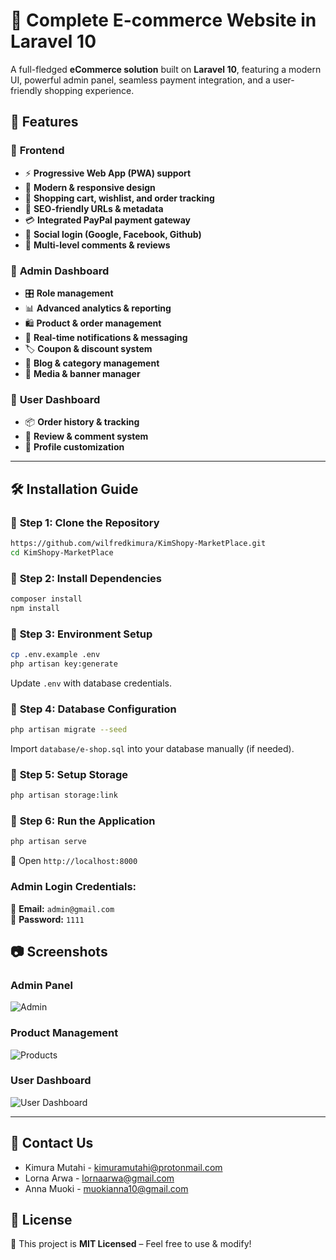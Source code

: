 # 🚀 Complete E-commerce Website in Laravel 10

A full-fledged **eCommerce solution** built on **Laravel 10**, featuring a modern UI, powerful admin panel, seamless payment integration, and a user-friendly shopping experience.

## 🌟 Features

### 🔹 **Frontend**

-   ⚡ **Progressive Web App (PWA) support**
-   🎨 **Modern & responsive design**
-   🛒 **Shopping cart, wishlist, and order tracking**
-   🔎 **SEO-friendly URLs & metadata**
-   💳 **Integrated PayPal payment gateway**
-   📢 **Social login (Google, Facebook, Github)**
-   💬 **Multi-level comments & reviews**

### 🔹 **Admin Dashboard**

-   🎛️ **Role management**
-   📊 **Advanced analytics & reporting**
-   🛍️ **Product & order management**
-   🔔 **Real-time notifications & messaging**
-   🏷️ **Coupon & discount system**
-   📰 **Blog & category management**
-   📸 **Media & banner manager**

### 🔹 **User Dashboard**

-   📦 **Order history & tracking**
-   💬 **Review & comment system**
-   🔧 **Profile customization**

---

## 🛠️ Installation Guide

### 🔹 **Step 1: Clone the Repository**

```sh
https://github.com/wilfredkimura/KimShopy-MarketPlace.git
cd KimShopy-MarketPlace
```

### 🔹 **Step 2: Install Dependencies**

```sh
composer install
npm install
```

### 🔹 **Step 3: Environment Setup**

```sh
cp .env.example .env
php artisan key:generate
```

Update `.env` with database credentials.

### 🔹 **Step 4: Database Configuration**

```sh
php artisan migrate --seed
```

Import `database/e-shop.sql` into your database manually (if needed).

### 🔹 **Step 5: Setup Storage**

```sh
php artisan storage:link
```

### 🔹 **Step 6: Run the Application**

```sh
php artisan serve
```

🔗 Open `http://localhost:8000`

### **Admin Login Credentials:**

📧 **Email:** `admin@gmail.com`  
🔑 **Password:** `1111`

## 📷 Screenshots

### **Admin Panel**

![Admin](https://user-images.githubusercontent.com/29488275/90719413-13b82200-e2d4-11ea-8ca0-f0e5551c4c9d.png)

### **Product Management**

![Products](https://user-images.githubusercontent.com/29488275/90719534-61348f00-e2d4-11ea-8a81-409daee0ad94.png)

### **User Dashboard**

![User Dashboard](https://user-images.githubusercontent.com/29488275/90719563-7a3d4000-e2d4-11ea-9e6a-56caac13b146.png)

---

## 📩 Contact Us

-   Kimura Mutahi - kimuramutahi@protonmail.com
-   Lorna Arwa - lornaarwa@gmail.com
-   Anna Muoki - muokianna10@gmail.com


## 📜 License

🔹 This project is **MIT Licensed** – Feel free to use & modify!


